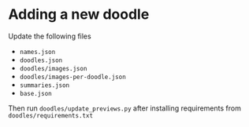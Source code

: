 # Adding a new doodle
Update the following files
* `names.json`
* `doodles.json`
* `doodles/images.json`
* `doodles/images-per-doodle.json`
* `summaries.json`
* `base.json`

Then run `doodles/update_previews.py` after installing requirements from `doodles/requirements.txt`